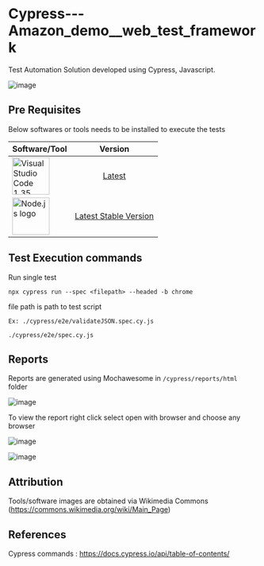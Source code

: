 # Cypress---Amazon_demo__web_test_framework
Test Automation Solution developed using Cypress, Javascript.

![image](https://github.com/Harshith2695/Cypress---Amazon_demo__web_test_framework/assets/49988272/3831ea47-e24c-440b-9457-abac3f212150)


## Pre Requisites

Below softwares or tools needs to be installed to execute the tests


| Software/Tool        | Version       | 
| -------------------- |:-------------:| 
| <a title="Microsoft, Public domain, via Wikimedia Commons" href="https://commons.wikimedia.org/wiki/File:Visual_Studio_Code_1.35_icon.svg"><img width="75" alt="Visual Studio Code 1.35 icon" src="https://upload.wikimedia.org/wikipedia/commons/thumb/9/9a/Visual_Studio_Code_1.35_icon.svg/512px-Visual_Studio_Code_1.35_icon.svg.png"></a>      | <a href="https://code.visualstudio.com/download">Latest</a> |
| <a title="node.js authors, Public domain, via Wikimedia Commons" href="https://commons.wikimedia.org/wiki/File:Node.js_logo.svg"><img width="75" alt="Node.js logo" src="https://upload.wikimedia.org/wikipedia/commons/thumb/d/d9/Node.js_logo.svg/512px-Node.js_logo.svg.png"></a>      | <a href="https://nodejs.org/en/download">Latest Stable Version</a>      |

## Test Execution commands

Run single test

`npx cypress run --spec <filepath> --headed -b chrome`

file path is path to test script

```
Ex: ./cypress/e2e/validateJSON.spec.cy.js

./cypress/e2e/spec.cy.js
```

## Reports

Reports are generated using Mochawesome in `/cypress/reports/html ` folder


![image](https://github.com/Harshith2695/Cypress---Amazon_demo__web_test_framework/assets/49988272/5eab4f5b-07a9-4896-ad3a-42589a44c255)

To view the report right click select open with browser and choose any browser

![image](https://github.com/Harshith2695/Cypress---Amazon_demo__web_test_framework/assets/49988272/de1de14a-cf7d-4904-b481-10cfbfa30a95)

![image](https://github.com/Harshith2695/Cypress---Amazon_demo__web_test_framework/assets/49988272/64934cf2-a27d-49dc-a843-ec6ec0debd16)


## Attribution

Tools/software images are obtained via Wikimedia Commons (https://commons.wikimedia.org/wiki/Main_Page)

## References

Cypress commands : https://docs.cypress.io/api/table-of-contents/
